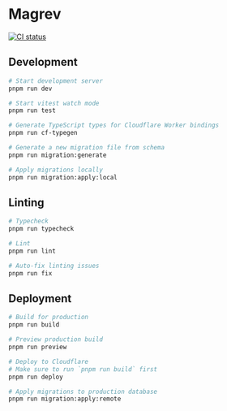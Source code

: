 # Magrev

[![CI status](https://github.com/ciffelia/magrev/actions/workflows/ci.yaml/badge.svg)](https://github.com/ciffelia/magrev/actions/workflows/ci.yaml)

## Development

```sh
# Start development server
pnpm run dev

# Start vitest watch mode
pnpm run test

# Generate TypeScript types for Cloudflare Worker bindings
pnpm run cf-typegen

# Generate a new migration file from schema
pnpm run migration:generate

# Apply migrations locally
pnpm run migration:apply:local
```

## Linting

```sh
# Typecheck
pnpm run typecheck

# Lint
pnpm run lint

# Auto-fix linting issues
pnpm run fix
```

## Deployment

```sh
# Build for production
pnpm run build

# Preview production build
pnpm run preview

# Deploy to Cloudflare
# Make sure to run `pnpm run build` first
pnpm run deploy

# Apply migrations to production database
pnpm run migration:apply:remote
```

